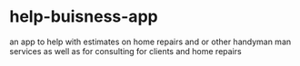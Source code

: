 # help-buisness-app
an app to help with estimates on home repairs and or other handyman man services as well as for consulting for clients and home repairs
